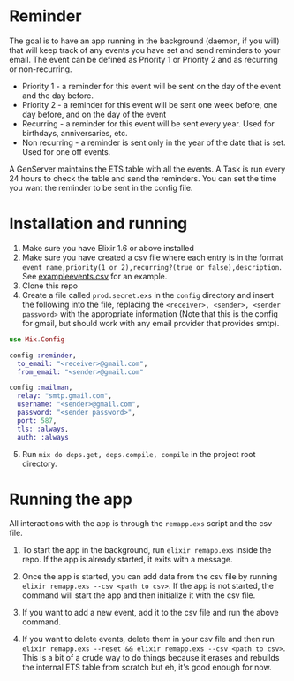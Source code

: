 # Reminder

The goal is to have an app running in the background (daemon, if you will) that will
keep track of any events you have set and send reminders to your email. The event can be
defined as Priority 1 or Priority 2 and as recurring or non-recurring.

* Priority 1 - a reminder for this event will be sent on the day of the event and the day
  before. 
* Priority 2 - a reminder for this event will be sent one week before, one day before, and
  on the day of the event
* Recurring - a reminder for this event will be sent every year. Used for birthdays,
  anniversaries, etc.
* Non recurring - a reminder is sent only in the year of the date that is set. Used for
  one off events.
  
A GenServer maintains the ETS table with all the events. A Task is run every 24 hours to
check the table and send the reminders. You can set the time you want the reminder to be
sent in the config file. 

# Installation and running
1. Make sure you have Elixir 1.6 or above installed
2. Make sure you have created a csv file where each entry is in the format `event
   name,priority(1 or 2),recurring?(true or false),description`. See
   [exampleevents.csv](priv/exampleevents.csv) for an example.
3. Clone this repo
4. Create a file called `prod.secret.exs` in the `config` directory and insert the following into the file,
replacing the `<receiver>, <sender>, <sender password>` with the appropriate information
(Note that this is the config for gmail, but should work with any email provider that
provides smtp).
```elixir
use Mix.Config

config :reminder,
  to_email: "<receiver>@gmail.com",
  from_email: "<sender>@gmail.com"

config :mailman,
  relay: "smtp.gmail.com",
  username: "<sender>@gmail.com",
  password: "<sender password>",
  port: 587,
  tls: :always,
  auth: :always
```
5. Run `mix do deps.get, deps.compile, compile` in the project root directory.

# Running the app
All interactions with the app is through the `remapp.exs` script and the csv file.

1. To start the app in the background, run `elixir remapp.exs` inside the repo. If the
   app is already started, it exits with a message.

2. Once the app is started, you can add data from the csv file by running `elixir
   remapp.exs --csv <path to csv>`. If the app is not started, the command will start
   the app and then initialize it with the csv file.
3. If you want to add a new event, add it to the csv file and run the above command.
4. If you want to delete events, delete them in your csv file and then run `elixir
   remapp.exs --reset && elixir remapp.exs --csv <path to csv>`. This is a bit of a
   crude way to do things because it erases and rebuilds the internal ETS table from
   scratch but eh, it's good enough for now.
